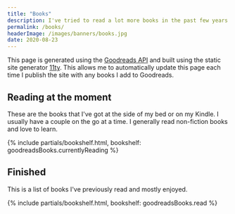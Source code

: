 ```yaml
---
title: "Books"
description: I've tried to read a lot more books in the past few years and redeveloped my love of reading. Take a look at the books on my bookshelf and see what I've read and am currently reading.
permalink: /books/
headerImage: /images/banners/books.jpg
date: 2020-08-23
---
```


This page is generated using the [Goodreads API](https://www.goodreads.com/api) and built using the static site generator [11ty](https://www.11ty.dev/). This allows me to automatically update this page each time I publish the site with any books I add to Goodreads.

## Reading at the moment

These are the books that I've got at the side of my bed or on my Kindle. I usually have a couple on the go at a time. I generally read non-fiction books and love to learn.

{% include partials/bookshelf.html, bookshelf: goodreadsBooks.currentlyReading %}

## Finished

This is a list of books I've previously read and mostly enjoyed.

{% include partials/bookshelf.html, bookshelf: goodreadsBooks.read %}

